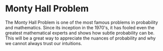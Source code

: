 # Monty Hall Problem

The Monty Hall Problem is one of the most famous problems in probability and mathematics. Since its inception in the 1970's, it has fooled even the greatest mathematical experts and shows how subtle probability can be. This will be a great way to appreciate the nuances of probability and why we cannot always trust our intuitions. 